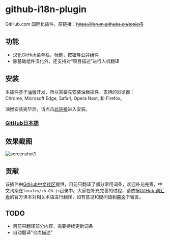 # github-i18n-plugin
GitHub.com 国际化插件。原链接：<del>https://forum.githubs.cn/topic/5</del>

## 功能
- 汉化GitHub菜单栏，标题，按钮等公共组件
- 除基础组件汉化外，还支持对“项目描述”进行人机翻译

## 安装

本插件基于[油猴](https://www.baidu.com/s?wd=%E4%BB%80%E4%B9%88%E6%98%AF%E6%B2%B9%E7%8C%B4)开发，所以需要先安装油猴插件，支持的浏览器：Chrome, Microsoft Edge, Safari, Opera Next, 和 Firefox。

油猴安装完毕后，请点击[此链接](https://greasyfork.org/zh-CN/scripts/407485-github-internationalization)进入安装。

### [GitHub日本語](https://greasyfork.org/ja/scripts/407485-github-internationalization)


## 效果截图

![screenshot1](./images/screenshot1.png)

## 贡献
该插件由[GitHub中文社区](https://www.github-zh.com/)提供，目前只翻译了部分常用词条，欢迎补充完善，中文词条在`locales/zh-CN.js`目录中。大家在补充完善的过程，请依据[GitHub 词汇表](https://docs.github.com/en/github/getting-started-with-github/github-glossary)的官方译本对相关术语进行翻译，如有意见和疑问请到<del>[原文](https://forum.githubs.cn/topic/5/)</del>下留言。



## TODO
- 目前只翻译部分内容，需要持续更新词条
- 自动翻译"仓库描述"
